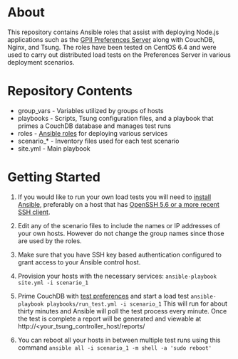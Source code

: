About
=====

This repository contains Ansible roles that assist with deploying Node.js applications such as the [GPII Preferences Server](https://github.com/GPII/universal/tree/master/gpii/node_modules/preferencesServer) along with CouchDB, Nginx, and Tsung. The roles have been tested on CentOS 6.4 and were used to carry out distributed load tests on the Preferences Server in various deployment scenarios.

Repository Contents
===================

* group_vars - Variables utilized by groups of hosts
* playbooks - Scripts, Tsung configuration files, and a playbook that primes a CouchDB database and manages test runs
* roles - [Ansible roles](http://www.ansibleworks.com/docs/playbooks.html#roles) for deploying various services
* scenario_* - Inventory files used for each test scenario
* site.yml - Main playbook

Getting Started
===============

1. If you would like to run your own load tests you will need to [install Ansible](http://www.ansibleworks.com/docs/gettingstarted.html), preferably on a host that has [OpenSSH 5.6 or a more recent SSH client](http://www.ansibleworks.com/docs/gettingstarted.html#choosing-between-paramiko-and-native-ssh).

2. Edit any of the scenario files to include the names or IP addresses of your own hosts. However do not change the group names since those are used by the roles.

3. Make sure that you have SSH key based authentication configured to grant access to your Ansible control host.

4. Provision your hosts with the necessary services: `ansible-playbook site.yml -i scenario_1`

5. Prime CouchDB with [test preferences](https://github.com/GPII/universal/tree/master/testData/preferences) and start a load test `ansible-playbook playbooks/run_test.yml -i scenario_1` This will run for about thirty minutes and Ansible will poll the test process every minute. Once the test is complete a report will be generated and viewable at http://<your_tsung_controller_host/reports/

6. You can reboot all your hosts in between multiple test runs using this command `ansible all -i scenario_1 -m shell -a 'sudo reboot'`

